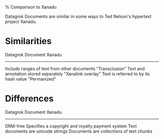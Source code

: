 % Comparison to Xanadu

Datagrok Documents are similar in some ways to Ted Nelson's hypertext project Xanadu.

# Similarities

Datagrok Document                               Xanadu
-----------------                               ------
Include ranges of text from other documents     "Transclusion"
Text and annotation stored separately           "Xanalink overlay"
Text is referred to by its hash value           "Permanized"

# Differences

Datagrok Document                               Xanadu
-----------------                               ------
DRM-free                                        Specifies a copyright and royalty payment system
Text documents are unicode strings              Documents are collections of text chunks
